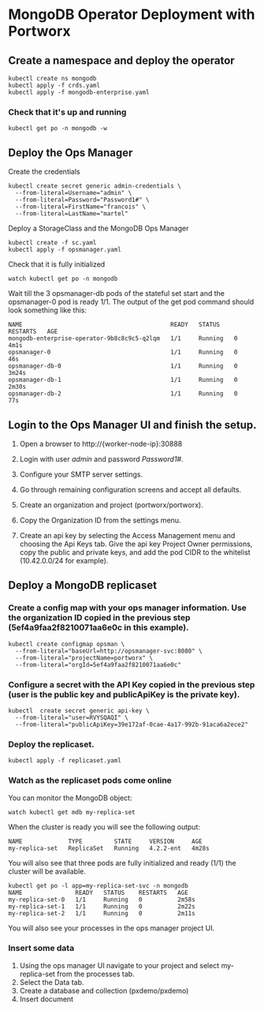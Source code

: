 # MongoDB Operator Deployment with Portworx

## Create a namespace and deploy the operator

```
kubectl create ns mongodb
kubectl apply -f crds.yaml
kubectl apply -f mongodb-enterprise.yaml
```

### Check that it's up and running
```
kubectl get po -n mongodb -w
```

## Deploy the Ops Manager
Create the credentials
```
kubectl create secret generic admin-credentials \
  --from-literal=Username="admin" \
  --from-literal=Password="Password1#" \
  --from-literal=FirstName="francois" \
  --from-literal=LastName="martel"
```

Deploy a StorageClass and the MongoDB Ops Manager
```
kubectl create -f sc.yaml
kubectl apply -f opsmanager.yaml
```

Check that it is fully initialized
```
watch kubectl get po -n mongodb
```
Wait till the 3 opsmanager-db pods of the stateful set start and the opsmanager-0 pod is ready 1/1. The output of the get pod command should look something like this:
```
NAME                                          READY   STATUS    RESTARTS   AGE
mongodb-enterprise-operator-9b8c8c9c5-q2lqm   1/1     Running   0          4m1s
opsmanager-0                                  1/1     Running   0          46s
opsmanager-db-0                               1/1     Running   0          3m24s
opsmanager-db-1                               1/1     Running   0          2m30s
opsmanager-db-2                               1/1     Running   0          77s
```

## Login to the Ops Manager UI and finish the setup.

1. Open a browser to http://{worker-node-ip}:30888

2. Login with user *admin* and password *Password1#*.

3. Configure your SMTP server settings.

4. Go through remaining configuration screens and accept all defaults.

5. Create an organization and project (portworx/portworx).

6. Copy the Organization ID from the settings menu.

7. Create an api key by selecting the Access Management menu and choosing the Api Keys tab. Give the api key Project Owner permissions, copy the public and private keys, and add the pod CIDR to the whitelist (10.42.0.0/24 for example).

## Deploy a MongoDB replicaset

### Create a config map with your ops manager information. Use the organization ID copied in the previous step (5ef4a9faa2f8210071aa6e0c in this example).
```
kubectl create configmap opsman \
  --from-literal="baseUrl=http://opsmanager-svc:8080" \
  --from-literal="projectName=portworx" \
  --from-literal="orgId=5ef4a9faa2f8210071aa6e0c"
```
### Configure a secret with the API Key copied in the previous step (user is the public key and publicApiKey is the private key).
```
kubectl  create secret generic api-key \
  --from-literal="user=RVYSQAQI" \
  --from-literal="publicApiKey=39e172af-0cae-4a17-992b-91aca6a2ece2"
```

### Deploy the replicaset.
```
kubectl apply -f replicaset.yaml
```
### Watch as the replicaset pods come online
You can monitor the MongoDB  object:
```
watch kubectl get mdb my-replica-set
```
When the cluster is ready you will see the following output:
```
NAME             TYPE         STATE     VERSION     AGE
my-replica-set   ReplicaSet   Running   4.2.2-ent   4m28s
```

You will also see that three pods are fully initialized and ready (1/1) the cluster will be available.
```
kubectl get po -l app=my-replica-set-svc -n mongodb
NAME               READY   STATUS    RESTARTS   AGE
my-replica-set-0   1/1     Running   0          2m58s
my-replica-set-1   1/1     Running   0          2m22s
my-replica-set-2   1/1     Running   0          2m11s
```
You will also see your processes in the ops manager project UI.

### Insert some data
1. Using the ops manager UI navigate to your project and select my-replica-set from the processes tab.
2. Select the Data tab.
3. Create a database and collection (pxdemo/pxdemo)
4. Insert document












